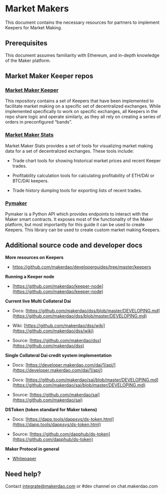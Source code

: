 # Market Makers

This document contains the necessary resources for partners to implement Keepers
for Market Making.

## Prerequisites

This document assumes familiarity with Ethereum, and in-depth knowledge of the
Maker platform.

## Market Maker Keeper repos

### [Market Maker Keeper](https://github.com/makerdao/market-maker-keeper)

This repository contains a set of Keepers that have been implemented to
facilitate market making on a specific set of decentralized exchanges. While
implemented specifically to work on specific exchanges, all Keepers in the repo
share logic and operate similarly, as they all rely on creating a series of
orders in preconfigured “bands”.

### [Market Maker Stats](https://github.com/makerdao/market-maker-stats)

Market Maker Stats provides a set of tools for visualizing market making data
for a set of decentralized exchanges. These tools include:

- Trade chart tools for showing historical market prices and recent Keeper
  trades.

- Profitability calculation tools for calculating profitability of ETH/DAI or
  BTC/DAI keepers.

- Trade history dumping tools for exporting lists of recent trades.

### [Pymaker](https://github.com/makerdao/pymaker)

Pymaker is a Python API which provides endpoints to interact with the Maker
smart contracts. It exposes most of the functionality of the Maker platform, but
most importantly for this guide it can be used to create Keepers. This library
can be used to create custom market making Keepers.

## Additional source code and developer docs

**More resources on Keepers**

- https://github.com/makerdao/developerguides/tree/master/keepers

**Running a Keeper node**

- [https://github.com/makerdao/keeper-node](https://github.com/makerdao/keeper-node)

**Current live Multi Collateral Dai**

- Docs:
  [https://github.com/makerdao/dss/blob/master/DEVELOPING.md](https://github.com/makerdao/dss/blob/master/DEVELOPING.md)

- Wiki:
  [https://github.com/makerdao/dss/wiki](https://github.com/makerdao/dss/wiki)

- Source: [https://github.com/makerdao/dss](https://github.com/makerdao/dss)

**Single Collateral Dai credit system implementation**

- Docs:
  [https://developer.makerdao.com/dai/1/api/](https://developer.makerdao.com/dai/1/api/)

- Docs:
  [https://github.com/makerdao/sai/blob/master/DEVELOPING.md](https://github.com/makerdao/sai/blob/master/DEVELOPING.md)

- Source: [https://github.com/makerdao/sai](https://github.com/makerdao/sai)

**DSToken (token standard for Maker tokens)**

- Docs:
  [https://dapp.tools/dappsys/ds-token.html](https://dapp.tools/dappsys/ds-token.html)

- Source:
  [https://github.com/dapphub/ds-token](https://github.com/dapphub/ds-token)

**Maker Protocol in general**

- [Whitepaper](https://makerdao.com/whitepaper/)

## Need help?

Contact [integrate@makerdao.com](mailto:integrate@makerdao.com) or #dev channel
on chat.makerdao.com
